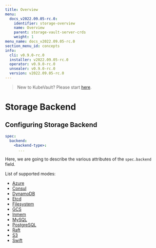 ```yaml
---
title: Overview
menu:
  docs_v2022.09.05-rc.0:
    identifier: storage-overview
    name: Overview
    parent: storage-vault-server-crds
    weight: 1
menu_name: docs_v2022.09.05-rc.0
section_menu_id: concepts
info:
  cli: v0.9.0-rc.0
  installer: v2022.09.05-rc.0
  operator: v0.9.0-rc.0
  unsealer: v0.9.0-rc.0
  version: v2022.09.05-rc.0
---
```


> New to KubeVault? Please start [here](/docs/v2022.09.05-rc.0/concepts/README).

# Storage Backend

## Configuring Storage Backend

```yaml
spec:
  backend:
    <backend-type>:
      ...
```

Here, we are going to describe the various attributes of the `spec.backend` field.

List of supported modes:

- [Azure](/docs/v2022.09.05-rc.0/concepts/vault-server-crds/storage/azure)
- [Consul](/docs/v2022.09.05-rc.0/concepts/vault-server-crds/storage/consul)
- [DynamoDB](/docs/v2022.09.05-rc.0/concepts/vault-server-crds/storage/dynamodb)
- [Etcd](/docs/v2022.09.05-rc.0/concepts/vault-server-crds/storage/etcd)
- [Filesystem](/docs/v2022.09.05-rc.0/concepts/vault-server-crds/storage/filesystem)
- [GCS](/docs/v2022.09.05-rc.0/concepts/vault-server-crds/storage/gcs)
- [Inmem](/docs/v2022.09.05-rc.0/concepts/vault-server-crds/storage/inmem)
- [MySQL](/docs/v2022.09.05-rc.0/concepts/vault-server-crds/storage/mysql)
- [PostgreSQL](/docs/v2022.09.05-rc.0/concepts/vault-server-crds/storage/postgresql)
- [Raft](/docs/v2022.09.05-rc.0/concepts/vault-server-crds/storage/raft)
- [S3](/docs/v2022.09.05-rc.0/concepts/vault-server-crds/storage/s3)
- [Swift](/docs/v2022.09.05-rc.0/concepts/vault-server-crds/storage/swift)
